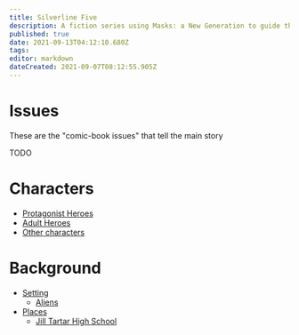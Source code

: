 ```yaml
---
title: Silverline Five
description: A fiction series using Masks: a New Generation to guide the creation of the story
published: true
date: 2021-09-13T04:12:10.680Z
tags: 
editor: markdown
dateCreated: 2021-09-07T08:12:55.905Z
---
```


# Issues
These are the "comic-book issues" that tell the main story

TODO

# Characters

* [Protagonist Heroes](heroes)
* [Adult Heroes](adult-heroes)
* [Other characters](other-characters)

# Background

* [Setting](setting)
  * [Aliens](setting/aliens)
* [Places](places)
  * [Jill Tartar High School](places/jill-tartar-hs)